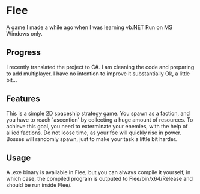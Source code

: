 # Flee
A game I made a while ago when I was learning vb.NET
Run on MS Windows only.

## Progress
I recently translated the project to C#.
I am cleaning the code and preparing to add multiplayer.
~~I have no intention to improve it substantially~~ Ok, a little bit...

## Features
This is a simple 2D spaceship strategy game.
You spawn as a faction, and you have to reach 'ascention' by collecting a huge amount of resources.
To achieve this goal, you need to exterminate your enemies, with the help of allied factions.
Do not loose time, as your foe will quickly rise in power.
Bosses will randomly spawn, just to make your task a little bit harder.

## Usage
A .exe binary is available in Flee, but you can always compile it yourself, in which case, the compiled program is outputed to Flee/bin/x64/Release and should be run inside Flee/. 
